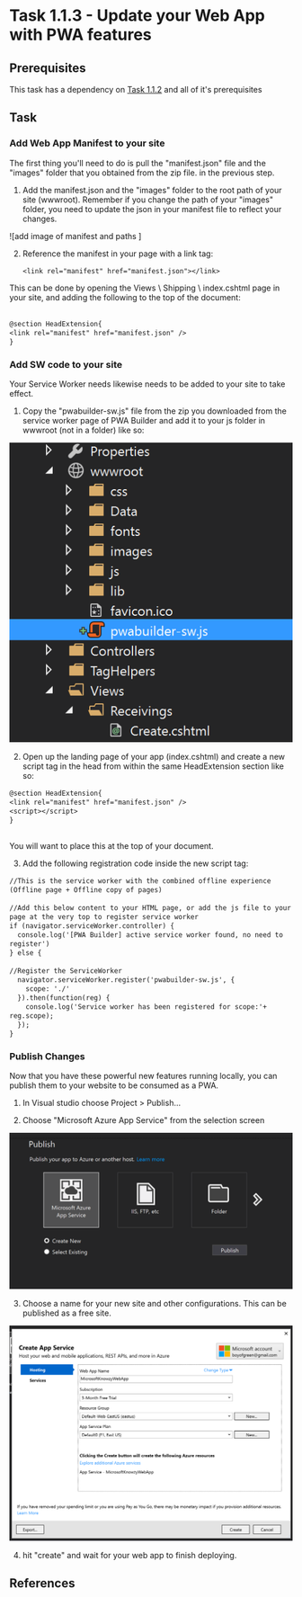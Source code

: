 # Task 1.1.3 - Update your Web App with PWA features

## Prerequisites 

This task has a dependency on [Task 1.1.2](112_GeneratePWA.md) and all of it's prerequisites

## Task 

###  Add Web App Manifest to your site

The first thing you'll need to do is pull the "manifest.json" file and the "images" folder that you obtained from the zip file. in the previous step.

1. Add the manifest.json and the "images" folder to the root path of your site (wwwroot).  Remember if you change the path of your "images" folder, you need to update the json in your manifest file to reflect your changes. 

![add image of manifest and paths ]

2. Reference the manifest in your page with a link tag:

	````
	<link rel="manifest" href="manifest.json"></link>
	````
This can be done by opening the Views \ Shipping \ index.cshtml page in your site, and adding the following to the top of the document:

```

@section HeadExtension{ 
<link rel="manifest" href="manifest.json" />
}

```

### Add SW code to your site

Your Service Worker needs likewise needs to be added to your site to take effect.  

1. Copy the "pwabuilder-sw.js" file from the zip you downloaded from the service worker page of PWA Builder and add it to your js folder in wwwroot  (not in a folder) like so:

![show sw location](images/swlocal.png)

<!----

2.  You will then want to add a short "time to live" for your manifest file so it can be updated often.  To do this you will need to add the following block of code to

!!!!!!!!!!!!!!!!!!!!!!!how do you sent a short expiration on this file"!!!!!!!!!!!!!!!!?????????????

-->

2. Open up the landing page of your app (index.cshtml) and create a new script tag in the head from within the same HeadExtension section like so:

```
@section HeadExtension{ 
<link rel="manifest" href="manifest.json" />
<script></script>
}


```
You will want to place this at the top of your document.


3. Add the following registration code inside the new script tag:

```
//This is the service worker with the combined offline experience (Offline page + Offline copy of pages)

//Add this below content to your HTML page, or add the js file to your page at the very top to register service worker
if (navigator.serviceWorker.controller) {
  console.log('[PWA Builder] active service worker found, no need to register')
} else {

//Register the ServiceWorker
  navigator.serviceWorker.register('pwabuilder-sw.js', {
    scope: './'
  }).then(function(reg) {
    console.log('Service worker has been registered for scope:'+ reg.scope);
  });
}

```
<!-- 
### Prime your Service Worker for offline

This Particular Service Worker makes a copy of all the pages you visit and caches it so that you can view any of those pages when the app is offline, or network connectivity is low.  In order to make sure you service worker has a copy of your site, simply visit the pages you want 


1. create a new file inside your root called "pwab-config.json".

2. Copy and past the following JSON object into the new file

```
{}
```
-->
<!-- 3. So we make sure this file is checked for the latest content, set a file life of XXXXXXXXXXXXXX. -->

### Publish Changes

Now that you have these powerful new features running locally, you can publish them to your website to be consumed as a PWA.

1. In Visual studio choose Project > Publish...

2. Choose "Microsoft Azure App Service" from the selection screen

![publish screen from vs](images/publish1.PNG)

3.  Choose a name for your new site and other configurations.  This can be published as a free site.

![publish screen from vs](images/publish2.PNG)

4. hit "create" and wait for your web app to finish deploying.


## References
















